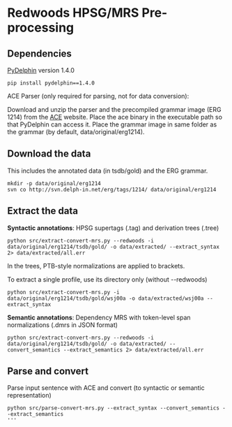 # Redwoods HPSG/MRS Pre-processing

## Dependencies

[PyDelphin](https://github.com/delph-in/pydelphin) version 1.4.0 

```
pip install pydelphin==1.4.0
```

ACE Parser (only required for parsing, not for data conversion):

Download and unzip the parser and the precompiled grammar image (ERG 1214) from the [ACE](http://sweaglesw.org/linguistics/ace/) website.
Place the ace binary in the executable path so that PyDelphin can access it. Place the grammar image in same folder as the grammar (by default, data/original/erg1214).

## Download the data

This includes the annotated data (in tsdb/gold) and the ERG grammar.

```
mkdir -p data/original/erg1214
svn co http://svn.delph-in.net/erg/tags/1214/ data/original/erg1214
```

## Extract the data

**Syntactic annotations**: HPSG supertags (.tag) and derivation trees (.tree)

```
python src/extract-convert-mrs.py --redwoods -i data/original/erg1214/tsdb/gold/ -o data/extracted/ --extract_syntax 2> data/extracted/all.err
```

In the trees, PTB-style normalizations are applied to brackets. 

To extract a single profile, use its directory only (without --redwoods)

```
python src/extract-convert-mrs.py -i data/original/erg1214/tsdb/gold/wsj00a -o data/extracted/wsj00a --extract_syntax
``` 

**Semantic annotations**: Dependency MRS with token-level span normalizations (.dmrs in JSON format)

```
python src/extract-convert-mrs.py --redwoods -i data/original/erg1214/tsdb/gold/ -o data/extracted/ --convert_semantics --extract_semantics 2> data/extracted/all.err
```

## Parse and convert

Parse input sentence with ACE and convert (to syntactic or semantic representation)

```
python src/parse-convert-mrs.py --extract_syntax --convert_semantics --extract_semantics
'''

